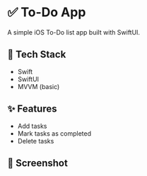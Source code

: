 # ✅ To-Do App

A simple iOS To-Do list app built with SwiftUI.

## 🔧 Tech Stack
- Swift
- SwiftUI
- MVVM (basic)

## ✨ Features
- Add tasks
- Mark tasks as completed
- Delete tasks

## 📸 Screenshot

